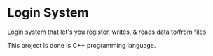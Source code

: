 # Login System
Login system that let's you register, writes, & reads data to/from files 



This project is done is C++ programming language.
